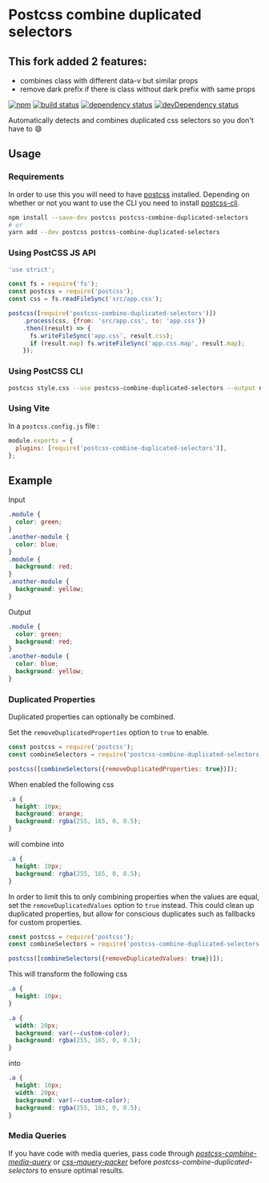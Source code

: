 # Postcss combine duplicated selectors

## This fork added 2 features:
- combines class with different data-v but similar props
- remove dark prefix if there is class without dark prefix with same props

<!-- current project status -->

[![npm](https://img.shields.io/npm/v/postcss-combine-duplicated-selectors.svg)](https://www.npmjs.com/package/postcss-combine-duplicated-selectors)
[![build status](https://github.com/ChristianMurphy/postcss-combine-duplicated-selectors/workflows/CI/badge.svg)](https://github.com/ChristianMurphy/postcss-combine-duplicated-selectors/actions)
[![dependency status](https://david-dm.org/ChristianMurphy/postcss-combine-duplicated-selectors.svg)](https://david-dm.org/ChristianMurphy/postcss-combine-duplicated-selectors)
[![devDependency status](https://david-dm.org/ChristianMurphy/postcss-combine-duplicated-selectors/dev-status.svg)](https://david-dm.org/ChristianMurphy/postcss-combine-duplicated-selectors?type=dev)

Automatically detects and combines duplicated css selectors so you don't have to
:smile:

## Usage

### Requirements

In order to use this you will need to have [postcss](https://github.com/postcss/postcss) installed. Depending on whether or not you want to use the CLI you need to install [postcss-cli](https://github.com/postcss/postcss-cli).

```bash
npm install --save-dev postcss postcss-combine-duplicated-selectors
# or
yarn add --dev postcss postcss-combine-duplicated-selectors
```

### Using PostCSS JS API

```js
'use strict';

const fs = require('fs');
const postcss = require('postcss');
const css = fs.readFileSync('src/app.css');

postcss([require('postcss-combine-duplicated-selectors')])
    .process(css, {from: 'src/app.css', to: 'app.css'})
    .then((result) => {
      fs.writeFileSync('app.css', result.css);
      if (result.map) fs.writeFileSync('app.css.map', result.map);
    });
```

### Using PostCSS CLI

```sh
postcss style.css --use postcss-combine-duplicated-selectors --output newcss.css
```

### Using Vite

In a `postcss.config.js` file :

```js
module.exports = {
  plugins: [require('postcss-combine-duplicated-selectors')],
};
```

## Example

Input

```css
.module {
  color: green;
}
.another-module {
  color: blue;
}
.module {
  background: red;
}
.another-module {
  background: yellow;
}
```

Output

```css
.module {
  color: green;
  background: red;
}
.another-module {
  color: blue;
  background: yellow;
}
```

### Duplicated Properties

Duplicated properties can optionally be combined.

Set the `removeDuplicatedProperties` option to `true` to enable.

```js
const postcss = require('postcss');
const combineSelectors = require('postcss-combine-duplicated-selectors');

postcss([combineSelectors({removeDuplicatedProperties: true})]);
```

When enabled the following css

```css
.a {
  height: 10px;
  background: orange;
  background: rgba(255, 165, 0, 0.5);
}
```

will combine into

```css
.a {
  height: 10px;
  background: rgba(255, 165, 0, 0.5);
}
```

In order to limit this to only combining properties when the values are equal, set the `removeDuplicatedValues` option to `true` instead. This could clean up duplicated properties, but allow for conscious duplicates such as fallbacks for custom properties.

```js
const postcss = require('postcss');
const combineSelectors = require('postcss-combine-duplicated-selectors');

postcss([combineSelectors({removeDuplicatedValues: true})]);
```

This will transform the following css

```css
.a {
  height: 10px;
}

.a {
  width: 20px;
  background: var(--custom-color);
  background: rgba(255, 165, 0, 0.5);
}
```

into

```css
.a {
  height: 10px;
  width: 20px;
  background: var(--custom-color);
  background: rgba(255, 165, 0, 0.5);
}
```

### Media Queries

If you have code with media queries, pass code through [_postcss-combine-media-query_](https://github.com/SassNinja/postcss-combine-media-query) or [_css-mquery-packer_](https://github.com/n19htz/css-mquery-packer) before _postcss-combine-duplicated-selectors_ to ensure optimal results.
